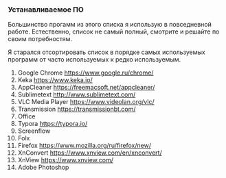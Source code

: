 ### Устанавливаемое ПО

Большинство прогамм из этого списка я использую в повседневной работе. Естественно, список не самый полный, смотрите и решайте по своим потребностям.

Я старался отсортировать список в порядке самых используемых программ от часто используемых к редко используемым.

1. Google Chrome <https://www.google.ru/chrome/>
2. Keka <https://www.keka.io/>
3. AppCleaner https://freemacsoft.net/appcleaner/
4. Sublimetext <http://www.sublimetext.com/>
5. VLC Media Player <https://www.videolan.org/vlc/>
6. Transmission https://transmissionbt.com/
7. Office
8. Typora <https://typora.io/>
9. Screenflow
10. Folx
11. Firefox <https://www.mozilla.org/ru/firefox/new/>
12. XnConvert <https://www.xnview.com/en/xnconvert/>
13. XnView <https://www.xnview.com/>
14. Adobe Photoshop
